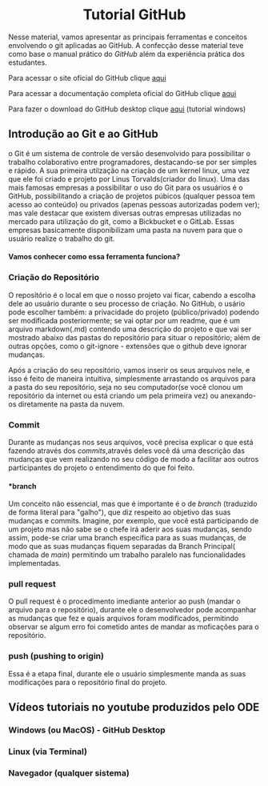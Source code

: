<h1 align="center">Tutorial GitHub</h1>

Nesse material, vamos apresentar as principais ferramentas e conceitos envolvendo o git aplicadas ao GitHub. A confecção desse material teve como base o manual prático do _GitHub_ além da experiência prática dos estudantes.


Para acessar o site oficial do GitHub clique [aqui](https://github.com/)

Para acessar a documentação completa oficial do GitHub clique [aqui](https://docs.github.com/pt)

Para fazer o download do GitHub desktop clique [aqui](https://desktop.github.com/) (tutorial windows)


## Introdução ao Git e ao GitHub

o Git é um sistema de controle de versão desenvolvido para possibilitar o trabalho colaborativo entre programadores, destacando-se por ser simples e rápido. A sua primeira utilzação na criação de um kernel linux, uma vez que ele foi criado e projeto por Linus Torvalds(criador do linux). Uma das mais famosas empresas a possibilitar o uso do Git para os usuários é o GitHub, possibilitando a criação de projetos púbicos (qualquer pessoa tem acesso ao conteúdo) ou privados (apenas pessoas autorizadas podem ver); mas vale destacar que existem diversas outras empresas utilizadas no mercado para utilização do git, como a Bickbucket e o GitLab. Essas empresas basicamente disponibilizam uma pasta na nuvem para que o usuário realize o trabalho do git.

#### Vamos conhecer como essa ferramenta funciona?

### Criação do Repositório
O repositório é o local em que o nosso projeto vai ficar, cabendo a escolha dele ao usuário durante o seu processo de criação. No GitHub, o usário pode escolher também: a privacidade do projeto (público/privado) podendo ser modificada posteriormente; se vai optar por um readme, que é um arquivo markdown(.md) contendo uma descrição do projeto e que vai ser mostrado abaixo das pastas do repositório para situar o repositório; além de outras opções, como o git-ignore - extensões que o github deve ignorar mudanças.

Após a criação do seu repositório, vamos inserir os seus arquivos nele, e isso é feito de maneira intuitiva, simplesmente arrastando os arquivos para a pasta do seu repositório, seja no seu computador(se você clonou um repositório da internet ou está criando um pela primeira vez) ou anexando-os diretamente na pasta da nuvem.

### Commit
Durante as mudanças nos seus arquivos, você precisa explicar o que está fazendo através dos _commits_,através deles você dá uma descrição das mudanças que vem realizando no seu código de modo a facilitar aos outros participantes do projeto o entendimento do que foi feito.
 

#### *branch
Um conceito não essencial, mas que é importante é o de _branch_ (traduzido de forma literal para "galho"), que diz respeito ao objetivo das suas mudanças e commits. Imagine, por exemplo, que você está participando de um projeto mas não sabe se o chefe irá aderir aos suas mudanças, sendo assim, pode-se criar uma branch específica para as suas mudanças, de modo que as suas mudanças fiquem separadas da Branch Principal( chamada de _main_) permitindo um trabalho paralelo nas funcionalidades implementadas.  


### pull request
O pull request é o procedimento imediante anterior ao push (mandar o arquivo para o repositório), durante ele o desenvolvedor pode acompanhar as mudanças que fez e quais arquivos foram modificados, permitindo observar se algum erro foi cometido antes de mandar as moficações para o repositório.

### push (pushing to origin)
Essa é a etapa final, durante ele o usuário simplesmente manda as suas modificações para o repositório final do projeto. 


## Vídeos tutoriais no youtube produzidos pelo ODE

### Windows (ou MacOS) - GitHub Desktop

### Linux (via Terminal)

### Navegador (qualquer sistema)
